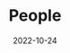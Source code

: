 ---
title: People
date: 2022-10-24

type: landing

sections:
  - block: people
    content:
      title: 团队成员
      # Choose which groups/teams of users to display.
      #   Edit `user_groups` in each user's profile to add them to one or more of these groups.
      user_groups:
          - 教师
          - 研究生
          - Visitors
          - Alumni
      sort_by: Params.weight
      sort_ascending: false
    design:
      show_interests: false
      show_role: true
      show_social: true
  
  - block: markdown
    content:
      title: |
        毕业生
      # image:
      #   filename: welcome.jpg
      text: |
        <br>
        
        - **蔡海群**(20届计算机技术，专硕，考研分数Top 1):**南京中兴新软件责任有限公司**
        - **毛文庆**(20届计算机技术，专硕):**南京中兴新软件责任有限公司**
        - **顾婷婷**(20届软件工程，专硕):**南京烽火通信科技股份有限公司**
        - **余鹏宇**(20届计算机技术，专硕):**中国电子科技集团第二十八研究所**
        - **刘文翔**(21届计算机技术，专硕):**深圳市富途科技有限公司**
        - **郭鸿飞**(21届计算机技术，专硕):**南京中兴新软件责任有限公司**
        - **韩鹏飞**(21届软件工程，专硕):**广州汇智通信有限公司**
        - **孙珺毅**(21届计算机技术，专硕):**深圳市顺丰科技有限公司**
        - **王岩松**(22届电子信息-计算机与软件工程，专硕):**深圳元戎启行科技有限公司(自动驾驶创业公司)**
        - **孔其然**(22届计算机科学与技术，学硕):**北京荣耀终端有限公司(科研相关工作，推荐为优秀硕士毕业论文)**
        - **师广琛**(23届计算机科学与技术，学硕):**南京大学路通教授课题组读博**
        - **吴本泽**(23届计算机科学与技术，学硕):**中国电子科技集团第二十八研究所**

        
---